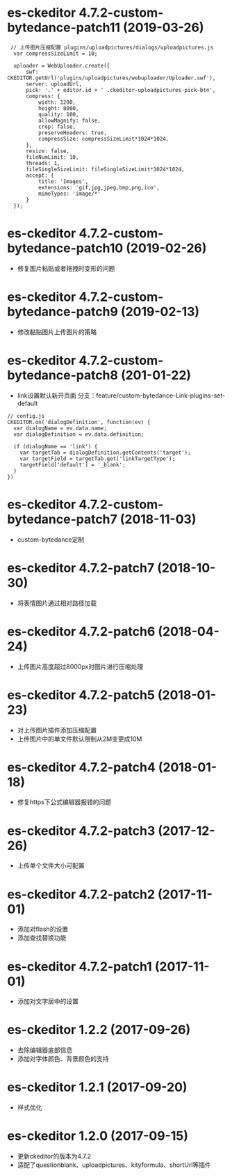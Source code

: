 # es-ckeditor 4.7.2-custom-bytedance-patch11 (2019-03-26)

```
 // 上传图片压缩配置 plugins/uploadpictures/dialogs/uploadpictures.js
  var compressSizeLimit = 10;

  uploader = WebUploader.create({
      swf: CKEDITOR.getUrl('plugins/uploadpictures/webuploader/Uploader.swf'),
      server: uploadUrl,
      pick: '.' + editor.id + ' .ckeditor-uploadpictures-pick-btn',
      compress: {
          width: 1200,
          height: 8000,
          quality: 100,
          allowMagnify: false,
          crop: false,
          preserveHeaders: true,
          compressSize: compressSizeLimit*1024*1024,
      },
      resize: false,
      fileNumLimit: 10,
      threads: 1,
      fileSingleSizeLimit: fileSingleSizeLimit*1024*1024,
      accept: {
          title: 'Images',
          extensions: 'gif,jpg,jpeg,bmp,png,ico',
          mimeTypes: 'image/*'
      }
  });

```

# es-ckeditor 4.7.2-custom-bytedance-patch10 (2019-02-26)

* 修复图片粘贴或者拖拽时变形的问题

# es-ckeditor 4.7.2-custom-bytedance-patch9 (2019-02-13)

 * 修改黏贴图片上传图片的策略

# es-ckeditor 4.7.2-custom-bytedance-patch8 (201-01-22)

* link设置默认新开页面 分支：feature/custom-bytedance-Link-plugins-set-default

```
// config.js
CKEDITOR.on('dialogDefinition', function(ev) {
  var dialogName = ev.data.name;
  var dialogDefinition = ev.data.definition;

  if (dialogName == 'link') {
    var targetTab = dialogDefinition.getContents('target');
    var targetField = targetTab.get('linkTargetType');
    targetField['default'] = '_blank';
  }
})

```

# es-ckeditor 4.7.2-custom-bytedance-patch7 (2018-11-03)

* custom-bytedance定制

# es-ckeditor 4.7.2-patch7 (2018-10-30)

* 将表情图片通过相对路径加载

# es-ckeditor 4.7.2-patch6 (2018-04-24)

* 上传图片高度超过8000px对图片进行压缩处理

# es-ckeditor 4.7.2-patch5 (2018-01-23)

* 对上传图片插件添加压缩配置
* 上传图片中的单文件默认限制从2M变更成10M

# es-ckeditor 4.7.2-patch4 (2018-01-18)

* 修复https下公式编辑器报错的问题

# es-ckeditor 4.7.2-patch3 (2017-12-26)

* 上传单个文件大小可配置

# es-ckeditor 4.7.2-patch2 (2017-11-01)

* 添加对flash的设置
* 添加查找替换功能

# es-ckeditor 4.7.2-patch1 (2017-11-01)

* 添加对文字居中的设置

# es-ckeditor 1.2.2 (2017-09-26)

* 去除编辑器底部信息
* 添加对字体颜色、背景颜色的支持

# es-ckeditor 1.2.1 (2017-09-20)

* 样式优化

# es-ckeditor 1.2.0 (2017-09-15)

* 更新ckeditor的版本为4.7.2
* 适配了questionblank、uploadpictures、kityformula、shortUrl等插件
